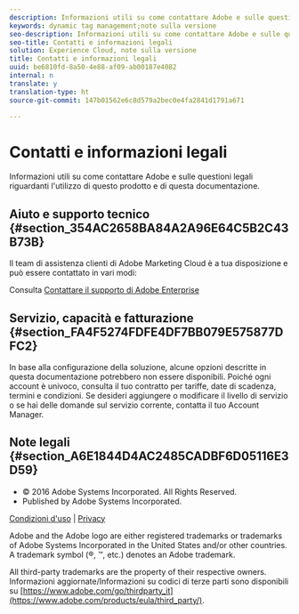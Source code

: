 ```yaml
---
description: Informazioni utili su come contattare Adobe e sulle questioni legali riguardanti l'utilizzo di questo prodotto e di questa documentazione.
keywords: dynamic tag management;note sulla versione
seo-description: Informazioni utili su come contattare Adobe e sulle questioni legali riguardanti l'utilizzo di questo prodotto e di questa documentazione.
seo-title: Contatti e informazioni legali
solution: Experience Cloud, note sulla versione
title: Contatti e informazioni legali
uuid: be6810fd-8a50-4e88-af09-ab00187e4082
internal: n
translate: y
translation-type: ht
source-git-commit: 147b01562e6c8d579a2bec0e4fa2841d1791a671

---
```



# Contatti e informazioni legali

Informazioni utili su come contattare Adobe e sulle questioni legali riguardanti l&#39;utilizzo di questo prodotto e di questa documentazione.


## Aiuto e supporto tecnico {#section_354AC2658BA84A2A96E64C5B2C43B73B}

Il team di assistenza clienti di Adobe Marketing Cloud è a tua disposizione e può essere contattato in vari modi:

Consulta [Contattare il supporto di Adobe Enterprise](https://helpx.adobe.com/it/contact/enterprise-support.ec.html)

## Servizio, capacità e fatturazione {#section_FA4F5274FDFE4DF7BB079E575877DFC2}

In base alla configurazione della soluzione, alcune opzioni descritte in questa documentazione potrebbero non essere disponibili. Poiché ogni account è univoco, consulta il tuo contratto per tariffe, date di scadenza, termini e condizioni. Se desideri aggiungere o modificare il livello di servizio o se hai delle domande sul servizio corrente, contatta il tuo Account Manager.

<!--
## Feedback {#section_8154D6D712054220A90D85FA8E92933E}
Adobe Systems welcome any suggestions or feedback regarding this solution. You can add enhancement ideas and suggestions for the Analytics suite to our [Customer Idea Exchange](https://my.omniture.com/login/?r=%2Fp%2Fsuite%2Fcurrent%2Findex.html%3Fa%3DIdeasExchange.Redirect%26redirectreason%3Dnotregistered%26referer%3Dhttp%253A%252F%252Fideas.omniture.com%252Ft5%252FAdobe-Idea-Exchange-for-Omniture%252Fidb-p%252FIdeaExchange3). -->

## Note legali {#section_A6E1844D4AC2485CADBF6D05116E3D59}


<ul class="simplelist"> 
 <li> © 2016 Adobe Systems Incorporated. All Rights Reserved. </li> 
 <li> Published by Adobe Systems Incorporated. </li> 
</ul>

[Condizioni d&#39;uso](https://www.adobe.com/go/marketingcloud_terms_of_use_it) | [Privacy](https://www.adobe.com/it/privacy/policy.html)

Adobe and the Adobe logo are either registered trademarks or trademarks of Adobe Systems Incorporated in the United States and/or other countries. A trademark symbol (®, ™, etc.) denotes an Adobe trademark.

All third-party trademarks are the property of their respective owners. Informazioni aggiornate/Informazioni su codici di terze parti sono disponibili su [https://www.adobe.com/go/thirdparty_it](https://www.adobe.com/products/eula/third_party/).
